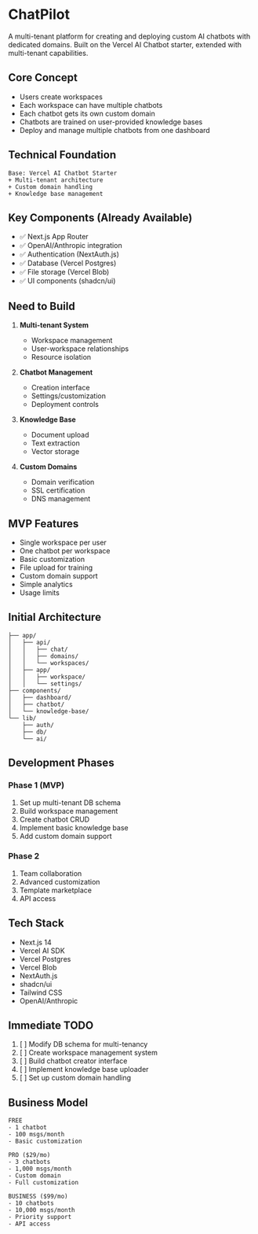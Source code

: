 # ChatPilot

A multi-tenant platform for creating and deploying custom AI chatbots with dedicated domains. Built on the Vercel AI Chatbot starter, extended with multi-tenant capabilities.

## Core Concept

- Users create workspaces
- Each workspace can have multiple chatbots
- Each chatbot gets its own custom domain
- Chatbots are trained on user-provided knowledge bases
- Deploy and manage multiple chatbots from one dashboard

## Technical Foundation

```
Base: Vercel AI Chatbot Starter
+ Multi-tenant architecture
+ Custom domain handling
+ Knowledge base management
```

## Key Components (Already Available)

- ✅ Next.js App Router
- ✅ OpenAI/Anthropic integration
- ✅ Authentication (NextAuth.js)
- ✅ Database (Vercel Postgres)
- ✅ File storage (Vercel Blob)
- ✅ UI components (shadcn/ui)

## Need to Build

1. **Multi-tenant System**

   - Workspace management
   - User-workspace relationships
   - Resource isolation

2. **Chatbot Management**

   - Creation interface
   - Settings/customization
   - Deployment controls

3. **Knowledge Base**

   - Document upload
   - Text extraction
   - Vector storage

4. **Custom Domains**
   - Domain verification
   - SSL certification
   - DNS management

## MVP Features

- Single workspace per user
- One chatbot per workspace
- Basic customization
- File upload for training
- Custom domain support
- Simple analytics
- Usage limits

## Initial Architecture

```
├── app/
│   ├── api/
│   │   ├── chat/
│   │   ├── domains/
│   │   └── workspaces/
│   ├── app/
│   │   ├── workspace/
│   │   └── settings/
├── components/
│   ├── dashboard/
│   ├── chatbot/
│   └── knowledge-base/
└── lib/
    ├── auth/
    ├── db/
    └── ai/
```

## Development Phases

### Phase 1 (MVP)

1. Set up multi-tenant DB schema
2. Build workspace management
3. Create chatbot CRUD
4. Implement basic knowledge base
5. Add custom domain support

### Phase 2

1. Team collaboration
2. Advanced customization
3. Template marketplace
4. API access

## Tech Stack

- Next.js 14
- Vercel AI SDK
- Vercel Postgres
- Vercel Blob
- NextAuth.js
- shadcn/ui
- Tailwind CSS
- OpenAI/Anthropic

## Immediate TODO

1. [ ] Modify DB schema for multi-tenancy
2. [ ] Create workspace management system
3. [ ] Build chatbot creator interface
4. [ ] Implement knowledge base uploader
5. [ ] Set up custom domain handling

## Business Model

```
FREE
- 1 chatbot
- 100 msgs/month
- Basic customization

PRO ($29/mo)
- 3 chatbots
- 1,000 msgs/month
- Custom domain
- Full customization

BUSINESS ($99/mo)
- 10 chatbots
- 10,000 msgs/month
- Priority support
- API access
```
